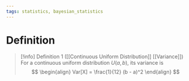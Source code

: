 ```yaml
---
tags: statistics, bayesian_statistics
---
```


# Definition

> [!info] Definition 1 ([[Continuous Uniform Distribution]] [[Variance]])
> For a continuous uniform distribution $U(a, b)$, its variance is
> $$
> \begin{align}
> Var[X] = \frac{1}{12} (b - a)^2
> \end{align}
> $$